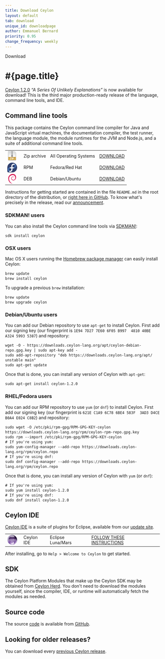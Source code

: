 ```yaml
---
title: Download Ceylon
layout: default
tab: download
unique_id: downloadpage
author: Emmanuel Bernard
priority: 0.95
change_frequency: weekly
---
```

<div id="banner"><div id="text">Download</div></div>

# #{page.title}

[Ceylon 1.2.0][1.2.0] _&ldquo;A Series Of Unlikely Explanations&rdquo;_ 
is now available for download! This is the third major production-ready 
release of the language, command line tools, and IDE.

## Command line tools

This package contains the Ceylon command line compiler for 
Java and JavaScript virtual machines, the documentation 
compiler, the test runner, the language module, the module 
runtimes for the JVM and Node.js, and a suite of additional 
command line tools.

[1.2.0]: /blog/2015/10/29/ceylon-1-2-0/

<table>
    <tr>
        <td>
        <a href="/download/dist/1_2_0" 
           title='Download the Zip archive'
           onClick="javascript: _gaq.push(['_trackPageview', '/download/dist/1_2_0?utm_source=download&amp;utm_medium=web&amp;utm_content=dist&amp;utm_campaign=latestrelease']);">
           <img src="/images/download/package-zip.png" style="vertical-align: middle; float: right; margin-right: 0.5em"/>
        </a>
        </td>
        <td>Zip archive</td>
        <td>All Operating Systems</td>
        <td>
        <a href="/download/dist/1_2_0" 
           title='Download the Zip archive'
           class='bubble-button'
           onClick="javascript: _gaq.push(['_trackPageview', '/download/dist/1_2_0?utm_source=download&amp;utm_medium=web&amp;utm_content=dist&amp;utm_campaign=latestrelease']);">
           DOWNLOAD
        </a>
        </td>
    </tr>
    <tr>
        <td>
        <a href="/download/dist/1_2_0_rpm" 
           title='Download the RPM'
           onClick="javascript: _gaq.push(['_trackPageview', '/download/dist/1_2_0_rpm?utm_source=download&amp;utm_medium=web&amp;utm_content=dist&amp;utm_campaign=latestrelease']);">
           <img src="/images/download/package-fedora.png" style="vertical-align: middle; float: right; margin-right: 0.5em"/>
        </a>
        </td>
        <td>RPM</td>
        <td>Fedora/Red Hat</td>
        <td>
        <a href="/download/dist/1_2_0_rpm" 
           title='Download the RPM'
           class='bubble-button'
           onClick="javascript: _gaq.push(['_trackPageview', '/download/dist/1_2_0_rpm?utm_source=download&amp;utm_medium=web&amp;utm_content=dist&amp;utm_campaign=latestrelease']);">
           DOWNLOAD
        </a>
        </td>
    </tr>
    <tr>
        <td>
        <a href="/download/dist/1_2_0_deb" 
           title='Download the Debian package'
           onClick="javascript: _gaq.push(['_trackPageview', '/download/dist/1_2_0_deb?utm_source=download&amp;utm_medium=web&amp;utm_content=dist&amp;utm_campaign=latestrelease']);">
           <img src="/images/download/package-debian.png" style="vertical-align: middle; float: right; margin-right: 0.5em"/>
        </a>
        </td>
        <td>DEB</td>
        <td>Debian/Ubuntu</td>
        <td>
        <a href="/download/dist/1_2_0_deb" 
           title='Download the Debian package'
           class='bubble-button'
           onClick="javascript: _gaq.push(['_trackPageview', '/download/dist/1_2_0_deb?utm_source=download&amp;utm_medium=web&amp;utm_content=dist&amp;utm_campaign=latestrelease']);">
           DOWNLOAD
        </a>
        </td>
    </tr>
</table>

Instructions for getting started are contained in the file
`README.md` in the root directory of the distribution, or
[right here in GitHub][ceylon-dist readme]. To know what's 
precisely in the release, read our [announcement][1.2.0].

[ceylon-dist readme]: https://github.com/ceylon/ceylon-dist/blob/master/README.md 

### SDKMAN! users

You can also install the Ceylon command line tools via [SDKMAN!](http://sdkman.io/):

<!-- lang: none -->
    sdk install ceylon

### OSX users

Mac OS X users running the [Homebrew package manager](http://mxcl.github.com/homebrew/) 
can easily install Ceylon:

<!-- lang: bash -->
    brew update
    brew install ceylon

To upgrade a previous `brew` installation:

<!-- lang: bash -->
    brew update
    brew upgrade ceylon

### Debian/Ubuntu users

You can add our Debian repository to use `apt-get` to install Ceylon. First add our signing key (our fingerprint
is `1E94 7D27 7E60 6F05 B997  4810 40BE A324 5993 5387`) and repository:

<!-- lang: bash -->
    wget -O - https://downloads.ceylon-lang.org/apt/ceylon-debian-repo.gpg.key | sudo apt-key add -
    sudo add-apt-repository "deb https://downloads.ceylon-lang.org/apt/ unstable main"
    sudo apt-get update

Once that is done, you can install any version of Ceylon with `apt-get`:

<!-- lang: bash -->
    sudo apt-get install ceylon-1.2.0

### RHEL/Fedora users

You can add our RPM repository to use `yum` (or `dnf`) to install Ceylon. First add our signing key (our fingerprint
is `621E C1A9 6C78 6BE4 583F  3AD3 D4CE B0A4 E024 C8B2`) and repository:

<!-- lang: bash -->
    sudo wget -O /etc/pki/rpm-gpg/RPM-GPG-KEY-ceylon https://downloads.ceylon-lang.org/rpm/ceylon-rpm-repo.gpg.key
    sudo rpm --import /etc/pki/rpm-gpg/RPM-GPG-KEY-ceylon
    # If you're using yum:
    sudo yum-config-manager --add-repo https://downloads.ceylon-lang.org/rpm/ceylon.repo
    # If you're using dnf:
    sudo dnf config-manager --add-repo https://downloads.ceylon-lang.org/rpm/ceylon.repo

Once that is done, you can install any version of Ceylon with `yum` (or `dnf`):

<!-- lang: bash -->
    # If you're using yum:
    sudo yum install ceylon-1.2.0
    # If you're using dnf:
    sudo dnf install ceylon-1.2.0

## Ceylon IDE

[Ceylon IDE][ide] is a suite of plugins for Eclipse, available 
from our [update site][update site].

[ide]: /documentation/current/ide
[update site]: /documentation/current/ide/install?utm_source=download&utm_medium=web&utm_content=ide-install&utm_campaign=IDE_latestrelease

<table>
    <tr>
        <td>
        <a href="/documentation/current/ide/install" 
           title='Install the IDE'
           onClick="javascript: _gaq.push(['_trackPageview', '/documentation/current/ide/install?utm_source=download&amp;utm_medium=web&amp;utm_content=dist&amp;utm_campaign=latestrelease']);">
           <img src="/images/download/eclipse-ide.png" style="vertical-align: middle; float: right; margin-right: 0.5em"/>
        </a>
        </td>
        <td>Ceylon IDE</td>
        <td>Eclipse Luna/Mars</td>
        <td>
        <a href="/documentation/current/ide/install" 
           title='Install the IDE'
           class='bubble-button'
           onClick="javascript: _gaq.push(['_trackPageview', '/documentation/current/ide/install?utm_source=download&amp;utm_medium=web&amp;utm_content=dist&amp;utm_campaign=latestrelease']);">
           FOLLOW THESE INSTRUCTIONS
        </a>
        </td>
    </tr>
</table>

<!--
<table>
    <tr>
        <td>
        <a href='http://marketplace.eclipse.org/marketplace-client-intro?mpc_install=185799' 
          title='Drag and drop into a running Eclipse Luna workspace to install Ceylon IDE'>
          <img src='http://marketplace.eclipse.org/misc/installbutton.png' style="vertical-align: middle; float: right; margin-right: 0.5em"/>
        </a>
        </td>
        <td>Ceylon IDE</td>
        <td>Eclipse Luna</td>
        <td>
        <a href='http://marketplace.eclipse.org/marketplace-client-intro?mpc_install=185799' 
           title='Drag and drop into a running Eclipse Indigo workspace to install Ceylon IDE' 
           style='font-weight:bold;text-decoration:none'> 
          drag and drop into a running Eclipse workspace
        </a>
        </td>
    </tr>
</table>
-->

After installing, go to `Help > Welcome to Ceylon` to get started.

## SDK

The Ceylon Platform Modules that make up the Ceylon SDK may be 
obtained from [Ceylon Herd](https://herd.ceylon-lang.org). 
You don't need to download the modules yourself, since the
compiler, IDE, or runtime will automatically fetch the modules 
as needed.

## Source code

The source [code](/code) is available from [GitHub](http://ceylon.github.com).

## Looking for older releases?

You can download every [previous Ceylon release](/download-archive).
